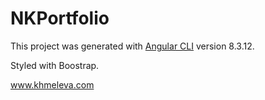 # NKPortfolio

This project was generated with [Angular CLI](https://github.com/angular/angular-cli) version 8.3.12.

Styled with Boostrap.

www.khmeleva.com



